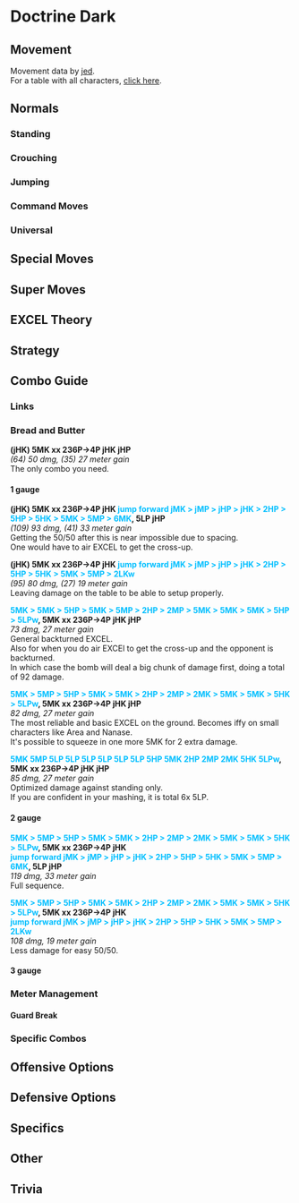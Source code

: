 # Doctrine Dark
## Movement

Movement data by [jed](https://twitter.com/mountainmanjed).  
For a table with all characters, [click here](https://docs.google.com/spreadsheets/d/1jpNVfCL8k3cAOEK4Sv4Eiwpo5Vwgz8ad3cP0vx4WDUE/edit#gid=0).

## Normals
### Standing
### Crouching
### Jumping
### Command Moves
### Universal
## Special Moves
## Super Moves
## EXCEL Theory
## Strategy
## Combo Guide
### Links
### Bread and Butter
**(jHK) 5MK xx 236P->4P jHK jHP**<br>
*(64) 50 dmg, (35) 27 meter gain*<br>
The only combo you need.<br>
#### 1 gauge
**(jHK) 5MK xx 236P->4P jHK <span style="color: deepskyblue">jump forward jMK > jMP > jHP > jHK > 2HP > 5HP > 5HK > 5MK > 5MP > 6MK</span>, 5LP jHP**<br>
*(109) 93 dmg, (41) 33 meter gain*<br>
Getting the 50/50 after this is near impossible due to spacing.<br>
One would have to air EXCEL to get the cross-up.

**(jHK) 5MK xx 236P->4P jHK <span style="color: deepskyblue">jump forward jMK > jMP > jHP > jHK > 2HP > 5HP > 5HK > 5MK > 5MP > 2LKw</span>**<br>
*(95) 80 dmg, (27) 19 meter gain*<br>
Leaving damage on the table to be able to setup properly.

**<span style="color: deepskyblue">5MK > 5MK > 5HP > 5MK > 5MP > 2HP > 2MP > 5MK > 5MK > 5MK > 5HP > 5LPw</span>, 5MK xx 236P->4P jHK jHP**<br>
*73 dmg, 27 meter gain*<br>
General backturned EXCEL.<br>
Also for when you do air EXCEl to get the cross-up and the opponent is backturned.<br>
In which case the bomb will deal a big chunk of damage first, doing a total of 92 damage.

**<span style="color: deepskyblue">5MK > 5MP > 5HP > 5MK > 5MK > 2HP > 2MP > 2MK > 5MK > 5MK > 5HK > 5LPw</span>, 5MK xx 236P->4P jHK jHP**<br>
*82 dmg, 27 meter gain*<br>
The most reliable and basic EXCEL on the ground. Becomes iffy on small characters like Area and Nanase.<br>
It's possible to squeeze in one more 5MK for 2 extra damage.

**<span style="color: deepskyblue">5MK 5MP 5LP 5LP 5LP 5LP 5LP 5LP 5HP 5MK 2HP 2MP 2MK 5HK 5LPw</span>, 5MK xx 236P->4P jHK jHP**<br>
*85 dmg, 27 meter gain*<br>
Optimized damage against standing only.<br>
If you are confident in your mashing, it is total 6x 5LP.
#### 2 gauge
**<span style="color: deepskyblue">5MK > 5MP > 5HP > 5MK > 5MK > 2HP > 2MP > 2MK > 5MK > 5MK > 5HK > 5LPw</span>, 5MK xx 236P->4P jHK<br>
<span style="color: deepskyblue">jump forward jMK > jMP > jHP > jHK > 2HP > 5HP > 5HK > 5MK > 5MP > 6MK</span>, 5LP jHP**<br>
*119 dmg, 33 meter gain*<br>
Full sequence.

**<span style="color: deepskyblue">5MK > 5MP > 5HP > 5MK > 5MK > 2HP > 2MP > 2MK > 5MK > 5MK > 5HK > 5LPw</span>, 5MK xx 236P->4P jHK<br>
<span style="color: deepskyblue">jump forward jMK > jMP > jHP > jHK > 2HP > 5HP > 5HK > 5MK > 5MP > 2LKw</span>**<br>
*108 dmg, 19 meter gain*<br>
Less damage for easy 50/50.

#### 3 gauge
### Meter Management
#### Guard Break
### Specific Combos
## Offensive Options
## Defensive Options
## Specifics
## Other
## Trivia
